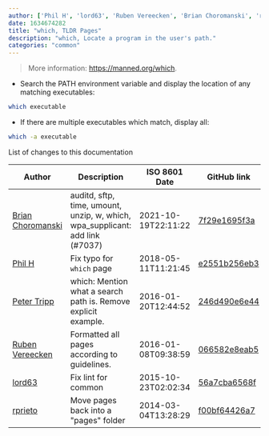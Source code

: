 ```yaml
---
author: ['Phil H', 'lord63', 'Ruben Vereecken', 'Brian Choromanski', 'rprieto', 'Peter Tripp']
date: 1634674282
title: "which, TLDR Pages"
description: "which, Locate a program in the user's path."
categories: "common"
---
```

> More information: <https://manned.org/which>.

- Search the PATH environment variable and display the location of any matching executables:

```bash
which executable
```

- If there are multiple executables which match, display all:

```bash
which -a executable
```
List of changes to this documentation


Author | Description | ISO 8601 Date | GitHub link
------|-----|-----|-----
[Brian Choromanski](mailto:BrianChoromanski@gmail.com) | auditd, sftp, time, umount, unzip, w, which, wpa_supplicant: add link (#7037) | 2021-10-19T22:11:22 | [7f29e1695f3a](https://github.com/tldr-pages/tldr/commit/7f29e1695f3a3e3a2ecc20c730b8484a59daa588)
[Phil H](mailto:ph-hawkins@outlook.com) | Fix typo for `which` page | 2018-05-11T11:21:45 | [e2551b256eb3](https://github.com/tldr-pages/tldr/commit/e2551b256eb36f1f7602a02385ad90acea557cfa)
[Peter Tripp](mailto:petertripp@gmail.com) | which: Mention what a search path is. Remove explicit example. | 2016-01-20T12:44:52 | [246d490e6e44](https://github.com/tldr-pages/tldr/commit/246d490e6e44a90ad25d565c290d79796965403e)
[Ruben Vereecken](mailto:rubenvereecken@gmail.com) | Formatted all pages according to guidelines. | 2016-01-08T09:38:59 | [066582e8eab5](https://github.com/tldr-pages/tldr/commit/066582e8eab57bce9861cc8d379e158d61f1cc95)
[lord63](mailto:lord63.j@gmail.com) | Fix lint for common | 2015-10-23T02:02:34 | [56a7cba6568f](https://github.com/tldr-pages/tldr/commit/56a7cba6568fcdaaeca2ddf0b80341cfc7de6285)
[rprieto](mailto:choicesmade@gmail.com) | Move pages back into a "pages" folder | 2014-03-04T13:28:29 | [f00bf64426a7](https://github.com/tldr-pages/tldr/commit/f00bf64426a792ee3aac792f9c0aec3f8b1eaa7d)

